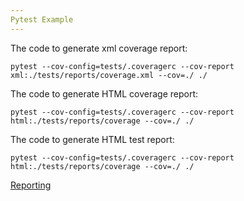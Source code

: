 ```yaml
---
Pytest Example
---
```


The code to generate xml coverage report:
```
pytest --cov-config=tests/.coveragerc --cov-report xml:./tests/reports/coverage.xml --cov=./ ./
```
The code to generate HTML coverage report:
```
pytest --cov-config=tests/.coveragerc --cov-report html:./tests/reports/coverage --cov=./ ./  
```

The code to generate HTML test report:
```
pytest --cov-config=tests/.coveragerc --cov-report html:./tests/reports/coverage --cov=./ ./  
```

[Reporting](https://pytest-cov.readthedocs.io/en/latest/reporting.html)

